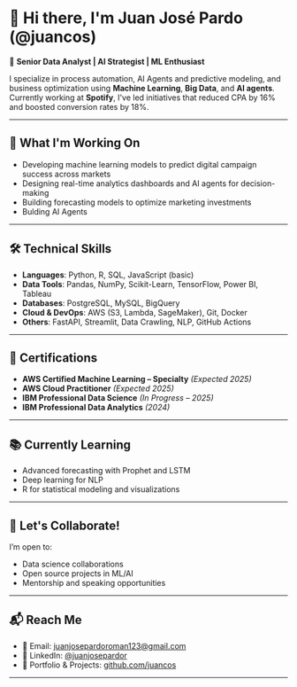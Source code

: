 # 👋 Hi there, I'm Juan José Pardo (@juancos)

🎯 **Senior Data Analyst | AI Strategist | ML Enthusiast**

I specialize in process automation, AI Agents and predictive modeling, and business optimization using **Machine Learning**, **Big Data**, and **AI agents**. Currently working at **Spotify**, I've led initiatives that reduced CPA by 16% and boosted conversion rates by 18%.

---

## 🚀 What I'm Working On
- Developing machine learning models to predict digital campaign success across markets
- Designing real-time analytics dashboards and AI agents for decision-making
- Building forecasting models to optimize marketing investments
- Bulding AI Agents 

---

## 🛠️ Technical Skills
- **Languages**: Python, R, SQL, JavaScript (basic)
- **Data Tools**: Pandas, NumPy, Scikit-Learn, TensorFlow, Power BI, Tableau
- **Databases**: PostgreSQL, MySQL, BigQuery
- **Cloud & DevOps**: AWS (S3, Lambda, SageMaker), Git, Docker
- **Others**: FastAPI, Streamlit, Data Crawling, NLP, GitHub Actions

---

## 📜 Certifications
- **AWS Certified Machine Learning – Specialty** *(Expected 2025)*
- **AWS Cloud Practitioner** *(Expected 2025)*
- **IBM Professional Data Science** *(In Progress – 2025)*
- **IBM Professional Data Analytics** *(2024)*

---

## 📚 Currently Learning
- Advanced forecasting with Prophet and LSTM
- Deep learning for NLP
- R for statistical modeling and visualizations

---

## 🤝 Let's Collaborate!
I’m open to:
- Data science collaborations
- Open source projects in ML/AI
- Mentorship and speaking opportunities

---

## 📬 Reach Me
- 📧 Email: juanjosepardoroman123@gmail.com  
- 💼 LinkedIn: [@juanjosepardor](https://linkedin.com/in/juanjosepardor)  
- 🧠 Portfolio & Projects: [github.com/juancos](https://github.com/juancos)

---

<!-- 
This is a special repository because its README.md appears on your GitHub profile!
-->
